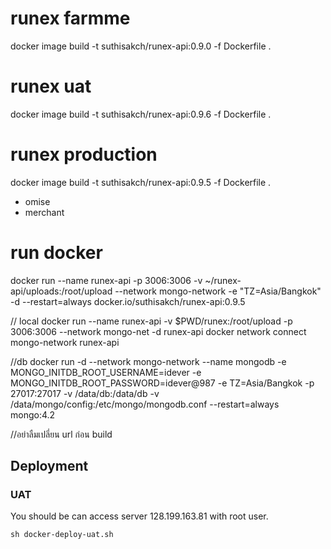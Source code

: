 # runex farmme
docker image build -t suthisakch/runex-api:0.9.0 -f Dockerfile .
# runex uat
docker image build -t suthisakch/runex-api:0.9.6 -f Dockerfile .
# runex production
docker image build -t suthisakch/runex-api:0.9.5 -f Dockerfile .

- omise
- merchant
# run docker
docker run --name runex-api -p 3006:3006 -v ~/runex-api/uploads:/root/upload --network mongo-network -e "TZ=Asia/Bangkok" -d --restart=always docker.io/suthisakch/runex-api:0.9.5

// local
docker run --name runex-api -v $PWD/runex:/root/upload -p 3006:3006 --network mongo-net -d runex-api
docker network connect mongo-network runex-api

//db
docker run -d --network mongo-network --name mongodb -e MONGO_INITDB_ROOT_USERNAME=idever -e MONGO_INITDB_ROOT_PASSWORD=idever@987 -e TZ=Asia/Bangkok -p 27017:27017 -v /data/db:/data/db -v /data/mongo/config:/etc/mongo/mongodb.conf  --restart=always  mongo:4.2

//อย่าลืมเปลี่ยน url ก่อน build

## Deployment
### UAT
You should be can access server 128.199.163.81 with root user.
```
sh docker-deploy-uat.sh
```
